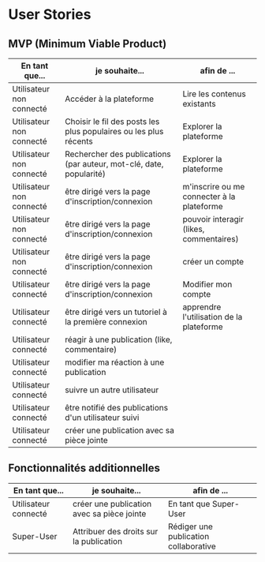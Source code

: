 # User Stories

## MVP (Minimum Viable Product)
|En tant que...| je souhaite...| afin de ...|
|---|---|---|
|Utilisateur non connecté|Accéder à la plateforme|Lire les contenus existants|
|Utilisateur non connecté|Choisir le fil des posts les plus populaires ou les plus récents|Explorer la plateforme|
|Utilisateur non connecté|Rechercher des publications (par auteur, mot-clé, date, popularité)|Explorer la plateforme|
|Utilisateur non connecté|être dirigé vers la page d'inscription/connexion|m'inscrire ou me connecter à la plateforme|
|Utilisateur non connecté|être dirigé vers la page d'inscription/connexion|pouvoir interagir (likes, commentaires)|
|Utilisateur non connecté|être dirigé vers la page d'inscription/connexion|créer un compte|
|Utilisateur connecté|être dirigé vers la page d'inscription/connexion|Modifier mon compte|
|Utilisateur connecté|être dirigé vers un tutoriel à la première connexion|apprendre l'utilisation de la plateforme|
|Utilisateur connecté|réagir à une publication (like, commentaire)||
|Utilisateur connecté|modifier ma réaction à une publication||
|Utilisateur connecté|suivre un autre utilisateur||
|Utilisateur connecté|être notifié des publications d'un utilisateur suivi||
|Utilisateur connecté|créer une publication avec sa pièce jointe||

## Fonctionnalités additionnelles

|En tant que...| je souhaite...| afin de ...|
|---|---|---|
|Utilisateur connecté|créer une publication avec sa pièce jointe|En tant que Super-User|
|Super-User|Attribuer des droits sur la publication|Rédiger une publication collaborative|



